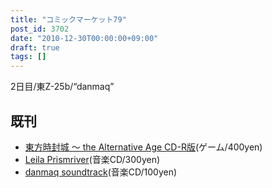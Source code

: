 ```yaml
---
title: "コミックマーケット79"
post_id: 3702
date: "2010-12-30T00:00:00+09:00"
draft: true
tags: []
---
```



2日目/東Z-25b/“danmaq”

## 既刊



  * [東方時封城 ～ the Alternative Age CD-R版](https://danmaq.com/!/thA/)(ゲーム/400yen)
  * [Leila Prismriver](https://danmaq.com/!/leila/)(音楽CD/300yen)
  * [danmaq soundtrack](https://danmaq.com/!/dst/)(音楽CD/100yen)
